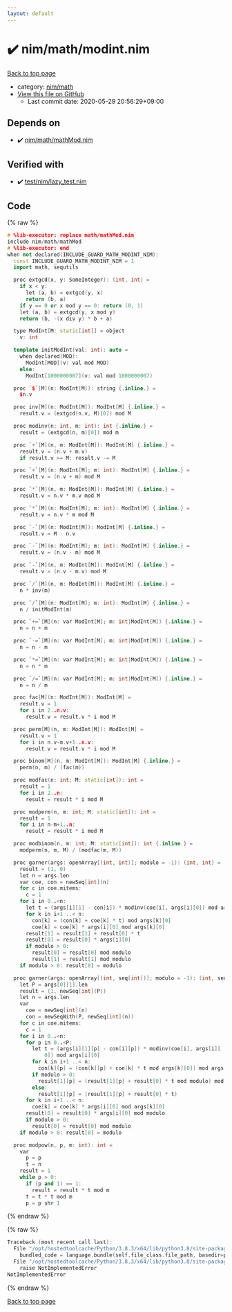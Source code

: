 ```yaml
---
layout: default
---
```


<!-- mathjax config similar to math.stackexchange -->
<script type="text/javascript" async
  src="https://cdnjs.cloudflare.com/ajax/libs/mathjax/2.7.5/MathJax.js?config=TeX-MML-AM_CHTML">
</script>
<script type="text/x-mathjax-config">
  MathJax.Hub.Config({
    TeX: { equationNumbers: { autoNumber: "AMS" }},
    tex2jax: {
      inlineMath: [ ['$','$'] ],
      processEscapes: true
    },
    "HTML-CSS": { matchFontHeight: false },
    displayAlign: "left",
    displayIndent: "2em"
  });
</script>

<script type="text/javascript" src="https://cdnjs.cloudflare.com/ajax/libs/jquery/3.4.1/jquery.min.js"></script>
<script src="https://cdn.jsdelivr.net/npm/jquery-balloon-js@1.1.2/jquery.balloon.min.js" integrity="sha256-ZEYs9VrgAeNuPvs15E39OsyOJaIkXEEt10fzxJ20+2I=" crossorigin="anonymous"></script>
<script type="text/javascript" src="../../../assets/js/copy-button.js"></script>
<link rel="stylesheet" href="../../../assets/css/copy-button.css" />


# :heavy_check_mark: nim/math/modint.nim

<a href="../../../index.html">Back to top page</a>

* category: <a href="../../../index.html#bd14bd52ccff4808e6325845b40c8b47">nim/math</a>
* <a href="{{ site.github.repository_url }}/blob/master/nim/math/modint.nim">View this file on GitHub</a>
    - Last commit date: 2020-05-29 20:56:29+09:00




## Depends on

* :heavy_check_mark: <a href="mathMod.nim.html">nim/math/mathMod.nim</a>


## Verified with

* :heavy_check_mark: <a href="../../../verify/test/nim/lazy_test.nim.html">test/nim/lazy_test.nim</a>


## Code

<a id="unbundled"></a>
{% raw %}
```cpp
# %lib-executor: replace math/mathMod.nim
include nim/math/mathMod
# %lib-executor: end
when not declared(INCLUDE_GUARD_MATH_MODINT_NIM):
  const INCLUDE_GUARD_MATH_MODINT_NIM = 1
  import math, sequtils

  proc extgcd(x, y: SomeInteger): (int, int) =
    if x < y:
      let (a, b) = extgcd(y, x)
      return (b, a)
    if y == 0 or x mod y == 0: return (0, 1)
    let (a, b) = extgcd(y, x mod y)
    return (b, -(x div y) * b + a)

  type ModInt[M: static[int]] = object
    v: int

  template initModInt(val: int): auto =
    when declared(MOD):
      ModInt[MOD](v: val mod MOD)
    else:
      ModInt[1000000007](v: val mod 1000000007)

  proc `$`[M](n: ModInt[M]): string {.inline.} =
    $n.v

  proc inv[M](n: ModInt[M]): ModInt[M] {.inline.} =
    result.v = (extgcd(n.v, M)[0]) mod M

  proc modinv(n: int, m: int): int {.inline.} =
    result = (extgcd(n, m)[0]) mod m

  proc `+`[M](n, m: ModInt[M]): ModInt[M] {.inline.} =
    result.v = (n.v + m.v)
    if result.v >= M: result.v -= M

  proc `+`[M](n: ModInt[M]; m: int): ModInt[M] {.inline.} =
    result.v = (n.v + m) mod M

  proc `*`[M](n, m: ModInt[M]): ModInt[M] {.inline.} =
    result.v = n.v * m.v mod M

  proc `*`[M](n: ModInt[M]; m: int): ModInt[M] {.inline.} =
    result.v = n.v * m mod M

  proc `-`[M](n: ModInt[M]): ModInt[M] {.inline.} =
    result.v = M - n.v

  proc `-`[M](n: ModInt[M]; m: int): ModInt[M] {.inline.} =
    result.v = (n.v - m) mod M

  proc `-`[M](n, m: ModInt[M]): ModInt[M] {.inline.} =
    result.v = (n.v - m.v) mod M

  proc `/`[M](n, m: ModInt[M]): ModInt[M] {.inline.} =
    n * inv(m)

  proc `/`[M](n: ModInt[M]; m: int): ModInt[M] {.inline.} =
    n / initModInt(m)

  proc `+=`[M](n: var ModInt[M]; m: int|ModInt[M]) {.inline.} =
    n = n + m

  proc `-=`[M](n: var ModInt[M]; m: int|ModInt[M]) {.inline.} =
    n = n - m

  proc `*=`[M](n: var ModInt[M]; m: int|ModInt[M]) {.inline.} =
    n = n * m

  proc `/=`[M](n: var ModInt[M]; m: int|ModInt[M]) {.inline.} =
    n = n / m

  proc fac[M](n: ModInt[M]): ModInt[M] =
    result.v = 1
    for i in 2..n.v:
      result.v = result.v * i mod M

  proc perm[M](n, m: ModInt[M]): ModInt[M] =
    result.v = 1
    for i in n.v-m.v+1..n.v:
      result.v = result.v * i mod M

  proc binom[M](n, m: ModInt[M]): ModInt[M] {.inline.} =
    perm(n, m) / (fac(m))

  proc modfac(n: int; M: static[int]): int =
    result = 1
    for i in 2..n:
      result = result * i mod M

  proc modperm(n, m: int; M: static[int]): int =
    result = 1
    for i in n-m+1..n:
      result = result * i mod M

  proc modbinom(n, m: int; M: static[int]): int {.inline.} =
    modperm(n, m, M) / (modfac(m, M))

  proc garner(args: openArray[(int, int)]; modulo = -1): (int, int) =
    result = (1, 0)
    let n = args.len
    var coe, con = newSeq[int](n)
    for c in coe.mitems:
      c = 1
    for i in 0..<n:
      let t = (args[i][1] - con[i]) * modinv(coe[i], args[i][0]) mod args[i][0]
      for k in i+1 ..< n:
        con[k] = (con[k] + coe[k] * t) mod args[k][0]
        coe[k] = coe[k] * args[i][0] mod args[k][0]
      result[1] = result[1] + result[0] * t
      result[0] = result[0] * args[i][0]
      if modulo > 0:
        result[0] = result[0] mod modulo
        result[1] = result[1] mod modulo
    if modulo > 0: result[0] = modulo

  proc garner(args: openArray[(int, seq[int])]; modulo = -1): (int, seq[int]) =
    let P = args[0][1].len
    result = (1, newSeq[int](P))
    let n = args.len
    var
      coe = newSeq[int](n)
      con = newSeqWith(P, newSeq[int](n))
    for c in coe.mitems:
      c = 1
    for i in 0..<n:
      for p in 0..<P:
        let t = (args[i][1][p] - con[i][p]) * modinv(coe[i], args[i][
            0]) mod args[i][0]
        for k in i+1 ..< n:
          con[k][p] = (con[k][p] + coe[k] * t mod args[k][0]) mod args[k][0]
        if modulo > 0:
          result[1][p] = (result[1][p] + result[0] * t mod modulo) mod modulo
        else:
          result[1][p] = (result[1][p] + result[0] * t)
      for k in i+1 ..< n:
        coe[k] = coe[k] * args[i][0] mod args[k][0]
      result[0] = result[0] * args[i][0] mod modulo
      if modulo > 0:
        result[0] = result[0] mod modulo
    if modulo > 0: result[0] = modulo

  proc modpow(n, p, m: int): int =
    var
      p = p
      t = n
    result = 1
    while p > 0:
      if (p and 1) == 1:
        result = result * t mod m
      t = t * t mod m
      p = p shr 1

```
{% endraw %}

<a id="bundled"></a>
{% raw %}
```cpp
Traceback (most recent call last):
  File "/opt/hostedtoolcache/Python/3.8.3/x64/lib/python3.8/site-packages/online_judge_verify_helper-4.10.2-py3.8.egg/onlinejudge_verify/docs.py", line 349, in write_contents
    bundled_code = language.bundle(self.file_class.file_path, basedir=pathlib.Path.cwd())
  File "/opt/hostedtoolcache/Python/3.8.3/x64/lib/python3.8/site-packages/online_judge_verify_helper-4.10.2-py3.8.egg/onlinejudge_verify/languages/nim.py", line 86, in bundle
    raise NotImplementedError
NotImplementedError

```
{% endraw %}

<a href="../../../index.html">Back to top page</a>

